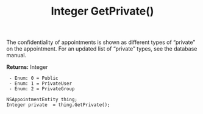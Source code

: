 ﻿---
uid: crmscript_ref_NSAppointmentEntity_GetPrivate
title: Integer GetPrivate()
intellisense: NSAppointmentEntity.GetPrivate
keywords: NSAppointmentEntity, GetPrivate
so.topic: reference
---

The confidentiality of appointments is shown as different types of “private” on the appointment. For an updated list of “private” types, see the database manual.

**Returns:** Integer

     - Enum: 0 = Public 
     - Enum: 1 = PrivateUser 
     - Enum: 2 = PrivateGroup 

```crmscript
NSAppointmentEntity thing;
Integer private  = thing.GetPrivate();
```


